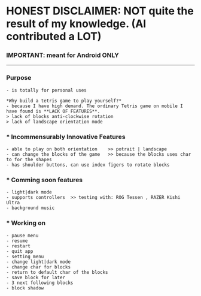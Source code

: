 # HONEST DISCLAIMER:  NOT quite the result of my knowledge. (AI contributed a LOT)
### IMPORTANT: meant for Android ONLY
---

### Purpose
    - is totally for personal uses
    
    *Why build a tetris game to play yourself?*
    - because I have high demand. The ordinary Tetris game on mobile I have found is **LACK OF FEATURES**.
    > lack of blocks anti-clockwise rotation
    > lack of landscape orientation mode

### * Incommensurably Innovative Features
    - able to play on both orientation    >> potrait | landscape
    - can change the blocks of the game   >> because the blocks uses char to for the shapes
    - has shoulder buttons, can use index figers to rotate blocks
    
### * Comming soon features
    - light|dark mode
    - supports controllers  >> testing with: ROG Tessen , RAZER Kishi Ultra
    - background music

### * Working on
    - pause menu
    - resume
    - restart
    - quit app
    - setting menu
    - change light|dark mode
    - change char for blocks
    - return to default char of the blocks
    - save block for later
    - 3 next following blocks
    - block shadow
